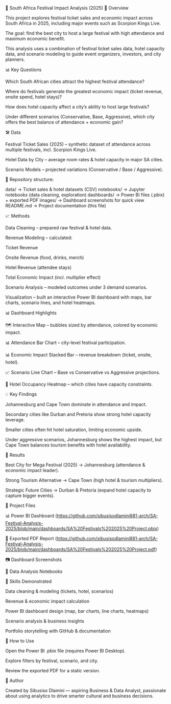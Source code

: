 🎉 South Africa Festival Impact Analysis (2025)
📌 Overview

This project explores festival ticket sales and economic impact across South Africa in 2025, including major events such as Scorpion Kings Live.

The goal: find the best city to host a large festival with high attendance and maximum economic benefit.

This analysis uses a combination of festival ticket sales data, hotel capacity data, and scenario modeling to guide event organizers, investors, and city planners.

📊 Key Questions

Which South African cities attract the highest festival attendance?

Where do festivals generate the greatest economic impact (ticket revenue, onsite spend, hotel stays)?

How does hotel capacity affect a city’s ability to host large festivals?

Under different scenarios (Conservative, Base, Aggressive), which city offers the best balance of attendance + economic gain?

🛠️ Data

Festival Ticket Sales (2025) – synthetic dataset of attendance across multiple festivals, incl. Scorpion Kings Live.

Hotel Data by City – average room rates & hotel capacity in major SA cities.

Scenario Models – projected variations (Conservative / Base / Aggressive).

📂 Repository structure:

data/          -> Ticket sales & hotel datasets (CSV)
notebooks/     -> Jupyter notebooks (data cleaning, exploration)
dashboards/    -> Power BI files (.pbix) + exported PDF
images/        -> Dashboard screenshots for quick view
README.md      -> Project documentation (this file)

📈 Methods

Data Cleaning – prepared raw festival & hotel data.

Revenue Modeling – calculated:

Ticket Revenue

Onsite Revenue (food, drinks, merch)

Hotel Revenue (attendee stays)

Total Economic Impact (incl. multiplier effect)

Scenario Analysis – modeled outcomes under 3 demand scenarios.

Visualization – built an interactive Power BI dashboard with maps, bar charts, scenario lines, and hotel heatmaps.

📊 Dashboard Highlights

🗺️ Interactive Map – bubbles sized by attendance, colored by economic impact.

📊 Attendance Bar Chart – city-level festival participation.

📊 Economic Impact Stacked Bar – revenue breakdown (ticket, onsite, hotel).

📈 Scenario Line Chart – Base vs Conservative vs Aggressive projections.

🏨 Hotel Occupancy Heatmap – which cities have capacity constraints.

💡 Key Findings

Johannesburg and Cape Town dominate in attendance and impact.

Secondary cities like Durban and Pretoria show strong hotel capacity leverage.

Smaller cities often hit hotel saturation, limiting economic upside.

Under aggressive scenarios, Johannesburg shows the highest impact, but Cape Town balances tourism benefits with hotel availability.

🚀 Results

Best City for Mega Festival (2025) → Johannesburg (attendance & economic impact leader).

Strong Tourism Alternative → Cape Town (high hotel & tourism multipliers).

Strategic Future Cities → Durban & Pretoria (expand hotel capacity to capture bigger events).

📂 Project Files

📊 Power BI Dashboard (https://github.com/sibusisodlamini881-arch/SA-Festival-Analysis-2025/blob/main/dashboards/SA%20Festivals%202025%20Project.pbix)

📑 Exported PDF Report (https://github.com/sibusisodlamini881-arch/SA-Festival-Analysis-2025/blob/main/dashboards/SA%20Festivals%202025%20Project.pdf)

📷 Dashboard Screenshots

📓 Data Analysis Notebooks

🧠 Skills Demonstrated

Data cleaning & modeling (tickets, hotel, scenarios)

Revenue & economic impact calculation

Power BI dashboard design (map, bar charts, line charts, heatmaps)

Scenario analysis & business insights

Portfolio storytelling with GitHub & documentation

📢 How to Use

Open the Power BI .pbix file (requires Power BI Desktop).

Explore filters by festival, scenario, and city.

Review the exported PDF for a static version.

👤 Author

Created by Sibusiso Dlamini — aspiring Business & Data Analyst, passionate about using analytics to drive smarter cultural and business decisions.
